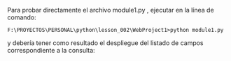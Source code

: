 Para probar directamente el archivo module1.py , ejecutar en la línea de comando:

    F:\PROYECTOS\PERSONAL\python\lesson_002\WebProject1>python module1.py
    
y debería tener como resultado el despliegue del listado de campos correspondiente a la consulta:

